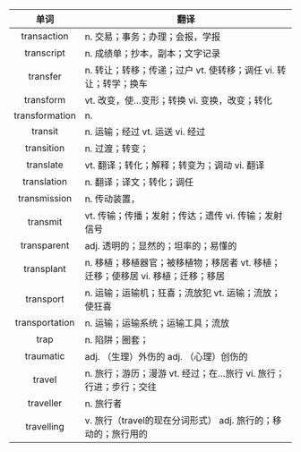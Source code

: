 |单词|翻译  |
|:--:|--| 
|	transaction  		|		n. 交易；事务；办理；会报，学报	|		
|	transcript  		|		n. 成绩单；抄本，副本；文字记录	|		
|	transfer  		|		n. 转让；转移；传递；过户 vt. 使转移；调任 vi. 转让；转学；换车	|		
|	transform  		|		vt. 改变，使…变形；转换 vi. 变换，改变；转化	|		
|	transformation  		|		n. 	|		
|	transit  		|		n. 运输；经过 vt. 运送 vi. 经过	|		
|	transition  		|		n. 过渡；转变；	|		
|	translate  		|		vt. 翻译；转化；解释；转变为；调动 vi. 翻译	|		
|	translation  		|		n. 翻译；译文；转化；调任	|		
|	transmission  		|		n. 传动装置，	|		
|	transmit  		|		vt. 传输；传播；发射；传达；遗传 vi. 传输；发射信号	|		
|	transparent  		|		adj. 透明的；显然的；坦率的；易懂的	|		
|	transplant  		|		n. 移植；移植器官；被移植物；移居者 vt. 移植；迁移；使移居 vi. 移植；迁移；移居	|		
|	transport  		|		n. 运输；运输机；狂喜；流放犯 vt. 运输；流放；使狂喜	|		
|	transportation  		|		n. 运输；运输系统；运输工具；流放	|		
|	trap  		|		n. 陷阱；圈套；	|		
|	traumatic  		|		adj. （生理）外伤的 adj. （心理）创伤的	|		
|	travel  		|		n. 旅行；游历；漫游 vt. 经过；在…旅行 vi. 旅行；行进；步行；交往	|		
|	traveller  		|		n. 旅行者	|		
|	travelling  		|		v. 旅行（travel的现在分词形式） adj. 旅行的；移动的；旅行用的	|		
